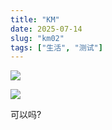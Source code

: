 ```yaml
---
title: "KM"
date: 2025-07-14
slug: "km02"
tags: ["生活", "测试"]
---
```

![](https://prod-files-secure.s3.us-west-2.amazonaws.com/112d0858-5090-4d34-a606-b75eb8d65fd2/2c440099-43fe-48d8-8b77-f88fb0d68c3e/1000201192.jpg?X-Amz-Algorithm=AWS4-HMAC-SHA256&X-Amz-Content-Sha256=UNSIGNED-PAYLOAD&X-Amz-Credential=ASIAZI2LB46626BUS7VK%2F20250724%2Fus-west-2%2Fs3%2Faws4_request&X-Amz-Date=20250724T061644Z&X-Amz-Expires=3600&X-Amz-Security-Token=IQoJb3JpZ2luX2VjEP7%2F%2F%2F%2F%2F%2F%2F%2F%2F%2FwEaCXVzLXdlc3QtMiJHMEUCIQDUHeT4tvftEtedixkS2QM7JULCIvj6AfMzkSwJznE2owIgNm%2Fy1sSX2y84WzJtI9KY7WJKQS55XI8LefbBx8G0Hb4q%2FwMIJxAAGgw2Mzc0MjMxODM4MDUiDFRgcxViFg57e5nJLircA9ivWuE%2Bb%2F8CS%2B%2FRa%2BUtd1DyGLW7BgPfIX7RmF%2B2QkibNNCQUnZ4HtgOXlUpYQHqYxuhaQK7wYtJH2l3UHYXXZFevk58WK%2Fb1JFrcXgTVD3D%2FRx79bgWUynk50V7w2LT6AL4lHMvExmXeIRS8fCMYLNXReA7NP5NX%2BFHxOGUGjkRv4lUzSO%2Fj1mnurYDp7uscMqKdA9JQGVQ%2FhwK4wtBGzLSSDXWlGZamr2Zhul66C%2Byu7CFzyeJtPBkuZVOdKDtUf%2Fz0jtoyzPXzp%2FxaRdBRFVGdnyQmoEXuf9JqSTMY2F4eyd2kmeSTNWqXRLSF%2F3L6tjhfi9zVE4DCHio4%2BVd8Aq%2FdboNMLo0xKMXH4TSogsyvHzYVGCp9hmMm6SpUac3AkW2KfGO%2Blwmioaugy5QjDNRlczNJmh1RXTteNB9trhwb2zxJsFK8hAVFnRG7nIFT1lzK5HpPSn0gmp3C2k0SPFzJQBSUfmbQDfSHoNgnnUnMwdeLClBrkRn6xygel%2FsKl9mPo2HDtuLJLRkim5DeRPcqV2rX31LGArC8KoYoH3lYOi2A7uhylCcSOj%2Bjyo%2F3XfjpH%2FQI4ToRxX0cVsv9nu1EFhQUyuNZAfsAf5g1e8wFtbfUxSHIpBnBPdzMMSJh8QGOqUBNntAGNqyFQjtmDbHL3g96f9Iz67%2BaZN2pW7bTlfoGAL0Hqb119SPh46TyBAJScMmpY7s4rsJuEIA%2BLdhlrmrzuoXexgu7BgZ6%2BO35QBQqngSLTF%2FtgprGGm7ptxNQIlcL6fJyf6yZOvfnFzR6FugGuiwN0VX8ECGHwCh%2BKdT%2BtwtGOZH%2FMUrpUJRb7qqTe27t1Q0mFVDy5QI%2BgiKuW1lEAZ5YlTd&X-Amz-Signature=296ec53d6c7e1a5adb49e617d793aeecb1bcd2d246cf412beb29f619e86d96e5&X-Amz-SignedHeaders=host&x-amz-checksum-mode=ENABLED&x-id=GetObject)


![](https://prod-files-secure.s3.us-west-2.amazonaws.com/112d0858-5090-4d34-a606-b75eb8d65fd2/fff59916-a50b-483b-9213-038d5e566803/1000200739.png?X-Amz-Algorithm=AWS4-HMAC-SHA256&X-Amz-Content-Sha256=UNSIGNED-PAYLOAD&X-Amz-Credential=ASIAZI2LB46626BUS7VK%2F20250724%2Fus-west-2%2Fs3%2Faws4_request&X-Amz-Date=20250724T061644Z&X-Amz-Expires=3600&X-Amz-Security-Token=IQoJb3JpZ2luX2VjEP7%2F%2F%2F%2F%2F%2F%2F%2F%2F%2FwEaCXVzLXdlc3QtMiJHMEUCIQDUHeT4tvftEtedixkS2QM7JULCIvj6AfMzkSwJznE2owIgNm%2Fy1sSX2y84WzJtI9KY7WJKQS55XI8LefbBx8G0Hb4q%2FwMIJxAAGgw2Mzc0MjMxODM4MDUiDFRgcxViFg57e5nJLircA9ivWuE%2Bb%2F8CS%2B%2FRa%2BUtd1DyGLW7BgPfIX7RmF%2B2QkibNNCQUnZ4HtgOXlUpYQHqYxuhaQK7wYtJH2l3UHYXXZFevk58WK%2Fb1JFrcXgTVD3D%2FRx79bgWUynk50V7w2LT6AL4lHMvExmXeIRS8fCMYLNXReA7NP5NX%2BFHxOGUGjkRv4lUzSO%2Fj1mnurYDp7uscMqKdA9JQGVQ%2FhwK4wtBGzLSSDXWlGZamr2Zhul66C%2Byu7CFzyeJtPBkuZVOdKDtUf%2Fz0jtoyzPXzp%2FxaRdBRFVGdnyQmoEXuf9JqSTMY2F4eyd2kmeSTNWqXRLSF%2F3L6tjhfi9zVE4DCHio4%2BVd8Aq%2FdboNMLo0xKMXH4TSogsyvHzYVGCp9hmMm6SpUac3AkW2KfGO%2Blwmioaugy5QjDNRlczNJmh1RXTteNB9trhwb2zxJsFK8hAVFnRG7nIFT1lzK5HpPSn0gmp3C2k0SPFzJQBSUfmbQDfSHoNgnnUnMwdeLClBrkRn6xygel%2FsKl9mPo2HDtuLJLRkim5DeRPcqV2rX31LGArC8KoYoH3lYOi2A7uhylCcSOj%2Bjyo%2F3XfjpH%2FQI4ToRxX0cVsv9nu1EFhQUyuNZAfsAf5g1e8wFtbfUxSHIpBnBPdzMMSJh8QGOqUBNntAGNqyFQjtmDbHL3g96f9Iz67%2BaZN2pW7bTlfoGAL0Hqb119SPh46TyBAJScMmpY7s4rsJuEIA%2BLdhlrmrzuoXexgu7BgZ6%2BO35QBQqngSLTF%2FtgprGGm7ptxNQIlcL6fJyf6yZOvfnFzR6FugGuiwN0VX8ECGHwCh%2BKdT%2BtwtGOZH%2FMUrpUJRb7qqTe27t1Q0mFVDy5QI%2BgiKuW1lEAZ5YlTd&X-Amz-Signature=5d13a5ca44959ac2495682e9e524b158d177c74807438aa43a4d0a0f3fd6f83e&X-Amz-SignedHeaders=host&x-amz-checksum-mode=ENABLED&x-id=GetObject)


可以吗?

